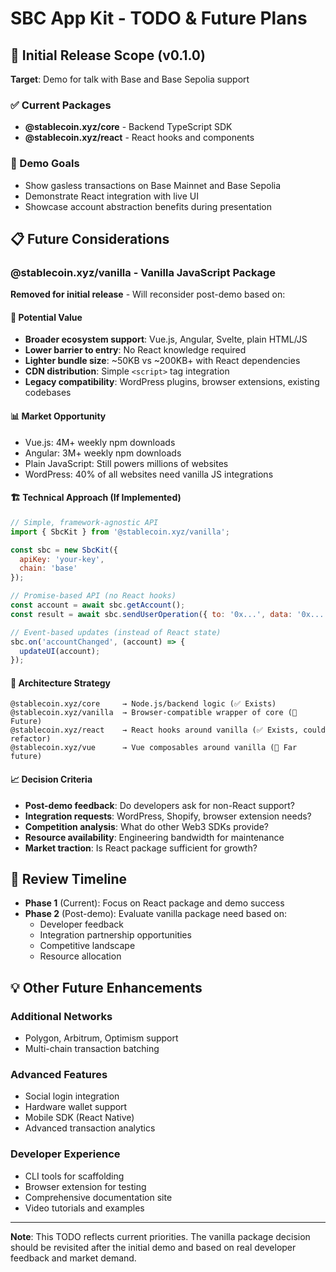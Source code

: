 # SBC App Kit - TODO & Future Plans

## 🚀 Initial Release Scope (v0.1.0)

**Target**: Demo for talk with Base and Base Sepolia support

### ✅ Current Packages

- **@stablecoin.xyz/core** - Backend TypeScript SDK
- **@stablecoin.xyz/react** - React hooks and components

### 🎯 Demo Goals

- Show gasless transactions on Base Mainnet and Base Sepolia
- Demonstrate React integration with live UI
- Showcase account abstraction benefits during presentation

## 📋 Future Considerations

### @stablecoin.xyz/vanilla - Vanilla JavaScript Package

**Removed for initial release** - Will reconsider post-demo based on:

#### 🎯 **Potential Value**

- **Broader ecosystem support**: Vue.js, Angular, Svelte, plain HTML/JS
- **Lower barrier to entry**: No React knowledge required
- **Lighter bundle size**: ~50KB vs ~200KB+ with React dependencies
- **CDN distribution**: Simple `<script>` tag integration
- **Legacy compatibility**: WordPress plugins, browser extensions, existing codebases

#### 📊 **Market Opportunity**

- Vue.js: 4M+ weekly npm downloads
- Angular: 3M+ weekly npm downloads  
- Plain JavaScript: Still powers millions of websites
- WordPress: 40% of all websites need vanilla JS integrations

#### 🏗️ **Technical Approach (If Implemented)**

```javascript
// Simple, framework-agnostic API
import { SbcKit } from '@stablecoin.xyz/vanilla';

const sbc = new SbcKit({
  apiKey: 'your-key',
  chain: 'base'
});

// Promise-based API (no React hooks)
const account = await sbc.getAccount();
const result = await sbc.sendUserOperation({ to: '0x...', data: '0x...' });

// Event-based updates (instead of React state)
sbc.on('accountChanged', (account) => {
  updateUI(account);
});
```

#### 🎨 **Architecture Strategy**

```text
@stablecoin.xyz/core     → Node.js/backend logic (✅ Exists)
@stablecoin.xyz/vanilla  → Browser-compatible wrapper of core (🤔 Future)
@stablecoin.xyz/react    → React hooks around vanilla (✅ Exists, could refactor)
@stablecoin.xyz/vue      → Vue composables around vanilla (🔮 Far future)
```

#### 📈 **Decision Criteria**

- **Post-demo feedback**: Do developers ask for non-React support?
- **Integration requests**: WordPress, Shopify, browser extension needs?
- **Competition analysis**: What do other Web3 SDKs provide?
- **Resource availability**: Engineering bandwidth for maintenance
- **Market traction**: Is React package sufficient for growth?

## 🔄 **Review Timeline**

- **Phase 1** (Current): Focus on React package and demo success
- **Phase 2** (Post-demo): Evaluate vanilla package need based on:
  - Developer feedback
  - Integration partnership opportunities  
  - Competitive landscape
  - Resource allocation

## 💡 **Other Future Enhancements**

### Additional Networks

- Polygon, Arbitrum, Optimism support
- Multi-chain transaction batching

### Advanced Features  

- Social login integration
- Hardware wallet support
- Mobile SDK (React Native)
- Advanced transaction analytics

### Developer Experience

- CLI tools for scaffolding
- Browser extension for testing
- Comprehensive documentation site
- Video tutorials and examples

---

**Note**: This TODO reflects current priorities. The vanilla package decision should be revisited after the initial demo and based on real developer feedback and market demand.
